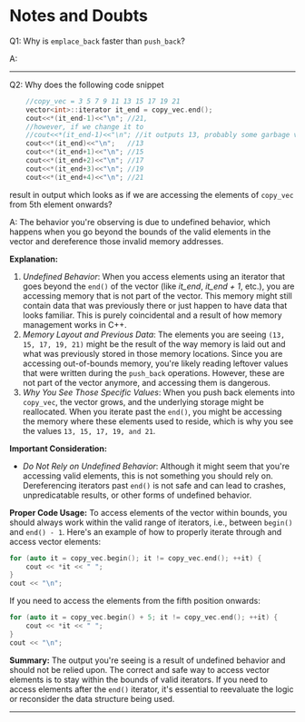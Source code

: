 #  Notes and Doubts
Q1: Why is `emplace_back` faster than `push_back`?

A: 

-----
Q2: Why does the following code snippet
```C++
    //copy_vec = 3 5 7 9 11 13 15 17 19 21
    vector<int>::iterator it_end = copy_vec.end();
    cout<<*(it_end-1)<<"\n"; //21,
    //however, if we change it to
    //cout<<*(it_end-1)<<"\n"; //it outputs 13, probably some garbage value
    cout<<*(it_end)<<"\n";   //13
    cout<<*(it_end+1)<<"\n"; //15
    cout<<*(it_end+2)<<"\n"; //17
    cout<<*(it_end+3)<<"\n"; //19
    cout<<*(it_end+4)<<"\n"; //21
```
result in output which looks as if we are accessing the elements of `copy_vec` from 5th element onwards?

A: The behavior you're observing is due to undefined behavior, which happens when you go beyond the bounds of the valid elements in the vector and dereference those invalid memory addresses.

**Explanation:**
1. *Undefined Behavior*: When you access elements using an iterator that goes beyond the `end()` of the vector (like *it_end*, *it_end + 1*, etc.), you are accessing memory that is not part of the vector. This memory might still contain data that was previously there or just happen to have data that looks familiar. This is purely coincidental and a result of how memory management works in C++.
2. *Memory Layout and Previous Data*: The elements you are seeing `(13, 15, 17, 19, 21)` might be the result of the way memory is laid out and what was previously stored in those memory locations. Since you are accessing out-of-bounds memory, you're likely reading leftover values that were written during the `push_back` operations. However, these are not part of the vector anymore, and accessing them is dangerous.
3. *Why You See Those Specific Values*: When you push back elements into `copy_vec`, the vector grows, and the underlying storage might be reallocated. When you iterate past the `end()`, you might be accessing the memory where these elements used to reside, which is why you see the values `13, 15, 17, 19, and 21`.

**Important Consideration:**
- *Do Not Rely on Undefined Behavior*: Although it might seem that you're accessing valid elements, this is not something you should rely on. Dereferencing iterators past `end()` is not safe and can lead to crashes, unpredicatable results, or other forms of undefined behavior.

**Proper Code Usage:**
To access elements of the vector within bounds, you should always work within the valid range of iterators, i.e., between `begin()` and `end() - 1`. Here's an example of how to properly iterate through and access vector elements:
```c++
for (auto it = copy_vec.begin(); it != copy_vec.end(); ++it) {
    cout << *it << " ";
}
cout << "\n";
```
If you need to access the elements from the fifth position onwards:
```C++
for (auto it = copy_vec.begin() + 5; it != copy_vec.end(); ++it) {
    cout << *it << " ";
}
cout << "\n";
```
**Summary:**
The output you're seeing is a result of undefined behavior and should not be relied upon. The correct and safe way to access vector elements is to stay within the bounds of valid iterators. If you need to access elements after the `end()` iterator, it's essential to reevaluate the logic or reconsider the data structure being used.

---
 
